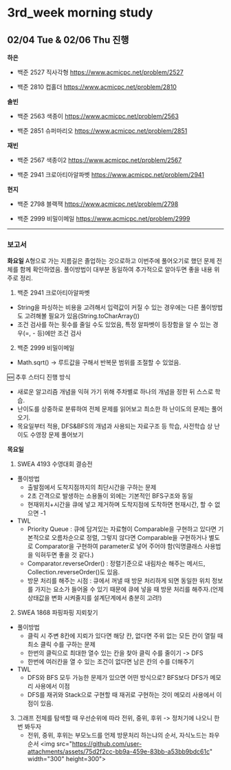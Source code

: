 # 3rd_week morning study

## 02/04 Tue & 02/06 Thu 진행

**하은**

- 백준 2527 직사각형 https://www.acmicpc.net/problem/2527

- 백준 2810 컵홀더 https://www.acmicpc.net/problem/2810


**솔빈**

- 백준 2563 색종이 https://www.acmicpc.net/problem/2563

- 백준 2851 슈퍼마리오 https://www.acmicpc.net/problem/2851


**재빈**

- 백준 2567 색종이2 https://www.acmicpc.net/problem/2567

- 백준 2941 크로아티아알파벳 https://www.acmicpc.net/problem/2941


**현지**

- 백준 2798 블랙잭 https://www.acmicpc.net/problem/2798

- 백준 2999 비밀이메일 https://www.acmicpc.net/problem/2999


---

### 보고서
**화요일**
A형으로 가는 지름길은 졸업하는 것으로하고 이번주에 풀어오기로 했던 문제 전체를 함께 확인하였음.
풀이방법이 대부분 동일하여 추가적으로 알아두면 좋을 내용 위주로 정리. 

1. 백준 2941 크로아티아알파벳
  - String을 파싱하는 비용을 고려해서 입력값이 커질 수 있는 경우에는 다른 풀이방법도 고려해볼 필요가 있음(String.toCharArray())
  - 조건 검사를 하는 횟수를 줄일 수도 있었음, 특정 알파벳이 등장함을 알 수 있는 경우(=, - 등)에만 조건 검사
 
2. 백준 2999 비밀이메일
  - Math.sqrt() -> 루트값을 구해서 반복문 범위를 조절할 수 있었음.

🆕 추후 스터디 진행 방식
  - 새로운 알고리즘 개념을 익혀 가기 위해 주차별로 하나의 개념을 정한 뒤 스스로 학습.
  - 난이도를 상중하로 분류하여 전체 문제를 읽어보고 최소한 하 난이도의 문제는 풀어 오기.
  - 목요일부터 적용, DFS&BFS의 개념과 사용되는 자료구조 등 학습, 사전학습 상 난이도 수영장 문제 풀어보기
    
**목요일**

1. SWEA 4193 수영대회 결승전
  - 풀이방법
    - 출발점에서 도착지점까지의 최단시간을 구하는 문제
    - 2초 간격으로 발생하는 소용돌이 외에는 기본적인 BFS구조와 동일
    - 현재위치+시간을 큐에 넣고 제거하며 도착지점에 도착하면 현재시간, 할 수 없으면 -1
  - TWL
    - Priority Queue : 큐에 담겨있는 자료형이 Comparable을 구현하고 있다면 기본적으로 오름차순으로 정렬, 그렇지 않다면 Comparable을 구현하거나 별도로 Comparator을 구현하여 parameter로 넣어 주어야 함(익명클래스 사용법을 익혀두면 좋을 것 같다.)
    - Comparator.reverseOrder() : 정렬기준으로 내림차순 해주는 메서드, Collection.reverseOrder()도 있음.
    - 방문 처리를 해주는 시점 : 큐에서 꺼낼 때 방문 처리하게 되면 동일한 위치 정보를 가지는 요소가 들어올 수 있기 때문에 큐에 넣을 때 방문 처리를 해주자.(언제 상태값을 변화 시켜줄지를 설계단계에서 충분히 고려!)

2. SWEA 1868 파핑파핑 지뢰찾기
  - 풀이방법
    - 클릭 시 주변 8칸에 지뢰가 있다면 해당 칸, 없다면 주위 없는 모든 칸이 열릴 때 최소 클릭 수를 구하는 문제
    - 한번의 클릭으로 최대한 열수 있는 칸을 찾아 클릭 수를 줄이기 -> DFS
    - 한번에 여러칸을 열 수 있는 조건이 없다면 남은 칸의 수를 더해주기
 - TWL
    - DFS와 BFS 모두 가능한 문제가 있으면 어떤 방식으로? BFS보다 DFS가 메모리 사용에서 이점
    - DFS를 재귀와 Stack으로 구현할 때 재귀로 구현하는 것이 메모리 사용에서 이점이 있음.

3. 그래프 전체를 탐색할 때 우선순위에 따라 전위, 중위, 후위 -> 정처기에 나오니 한번 봐두자
   - 전위, 중위, 후위는 부모노드를 언제 방문처리 하는냐의 순서, 자식노드는 좌우순서
<img src="https://github.com/user-attachments/assets/75d2f2cc-bb9a-459e-83bb-a53bb9bdc61c" width="300" height=300">
